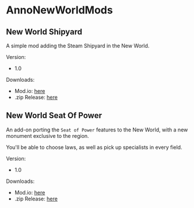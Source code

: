# AnnoNewWorldMods

## New World Shipyard

A simple mod adding the Steam Shipyard in the New World.

Version: 
- 1.0

Downloads:
- Mod.io: [here](https://mod.io/g/anno-1800/m/new-world-steam-shipyard)
- .zip Release: [here](https://github.com/Khorbos/AnnoNewWorldMods/releases/download/v1.0/NewWorldShipyard-1.0.zip)

## New World Seat Of Power

An add-on porting the `Seat of Power` features to the New World, with a new monument exclusive to the region. 

You'll be able to choose laws, as well as pick up specialists in every field.

Version: 
- 1.0

Downloads:
- Mod.io: [here](https://mod.io/g/anno-1800/m/new-world-seat-of-power)
- .zip Release: [here](https://github.com/Khorbos/AnnoNewWorldMods/releases/download/v1.0/NewWorldSeatOfPower-1.0.zip)

